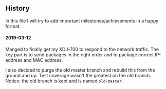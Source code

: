 ## History

In this file I will try to add important milestones/achievements in a happy format.

#### 2019-03-12
Manged to finally get my XDJ-700 to respond to the network traffic.
The key part is to send packages in the right order and to package correct IP-address and MAC address.

I also decided to purge the old master branch and rebuild this from the ground and up.
Test coverage wasn't the greatest on the old branch. Notice: the old branch is kept and is named `old-master`.
